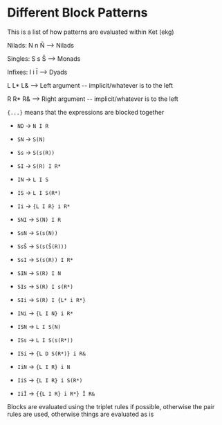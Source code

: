 # Different Block Patterns
This is a list of how patterns are evaluated within Ket (ekg)

Nilads: N n Ñ --> Nilads

Singles: S s Š  --> Monads

Infixes: I i Ī --> Dyads

L L* L& --> Left argument -- implicit/whatever is to the left

R R* R& --> Right argument -- implicit/whatever is to the left

`{...}` means that the expressions are blocked together

- `ND` -> `N I R`

- `SN` -> `S(N)`
- `Ss` -> `S(s(R))`
- `SI` -> `S(R) I R*`

- `IN` -> `L I S`
- `IS` -> `L I S(R*)`
- `Ii` -> `{L I R} i R*`

- `SNI` -> `S(N) I R`
- `SsN` -> `S(s(N))`
- `SsŠ` -> `S(s(Š(R)))`
- `SsI` -> `S(s(R)) I R*`
- `SIN` -> `S(R) I N`
- `SIs` -> `S(R) I s(R*)`
- `SIi` -> `S(R) I {L* i R*}`

- `INi` -> `{L I N} i R*`
- `ISN` -> `L I S(N)`
- `ISs` -> `L I S(s(R*))`
- `ISi` -> `{L D S(R*)} i R&`
- `IiN` -> `{L I R} i N`
- `IiS` -> `{L I R} i S(R*)`
- `IiĪ` -> `{{L I R} i R*} Ī R&`

Blocks are evaluated using the triplet rules if possible, otherwise the pair rules are used, otherwise things are evaluated as is


